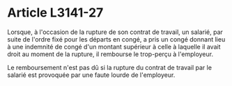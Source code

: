 # Article L3141-27

Lorsque, à l'occasion de la rupture de son contrat de travail, un salarié, par suite de l'ordre fixé pour les départs en congé, a pris un congé donnant lieu à une indemnité de congé d'un montant supérieur à celle à laquelle il avait droit au moment de la rupture, il rembourse le trop-perçu à l'employeur.

Le remboursement n'est pas dû si la rupture du contrat de travail par le salarié est provoquée par une faute lourde de l'employeur.